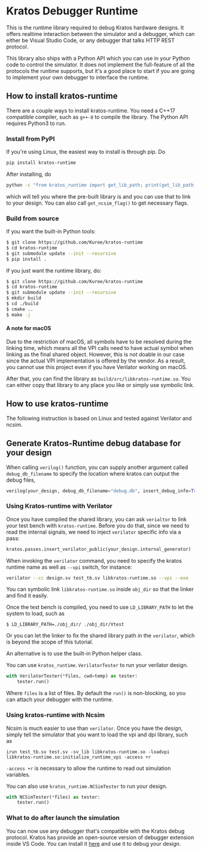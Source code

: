 # Kratos Debugger Runtime
This is the runtime library required to debug Kratos hardware designs. It
offers realtime interaction between the simulator and a debugger, which
can either be Visual Studio Code, or any debugger that talks HTTP REST
protocol.

This library also ships with a Python API which you can use in your Python
code to control the simulator. It does not implement the full-feature of
all the protocols the runtime supports, but it's a good place to start if
you are going to implement your own debugger to interface the runtime.

## How to install kratos-runtime
There are a couple ways to install kratos-runtime. You
need a C++17 compatible compiler, such as `g++-8` to compile the library.
The Python API requires Python3 to run.

### Install from PyPI
If you're using Linux, the easiest way to install is through pip. Do
```Bash
pip install kratos-runtime
```
After installing, do
```Bash
python -c "from kratos_runtime import get_lib_path; print(get_lib_path())"
```
which will tell you where the pre-built library is and you can use that to
link to your design. You can also call `get_ncsim_flag()` to get necessary
flags.

### Build from source
If you want the built-in Python tools:
```Bash
$ git clone https://github.com/Kuree/kratos-runtime
$ cd kratos-runtime
$ git submodule update --init --recursive
$ pip install .
```
If you just want the runtime library, do:

```Bash
$ git clone https://github.com/Kuree/kratos-runtime
$ cd kratos-runtime
$ git submodule update --init --recursive
$ mkdir build
$ cd ./build
$ cmake ..
$ make -j
```

#### A note for macOS
Due to the restriction of macOS, all symbols have to be resolved during the linking
time, which means all the VPI calls need to have actual symbol when linking as the
final shared object. However, this is not doable in our case since the actual VPI
implementation is offered by the vendor. As a result, you cannot use this project
even if you have Verilator working on macOS.

After that, you can find the library as `build/src/libkratos-runtime.so`. You
can either copy that library to any place you like or simply  use symbolic
link.

## How to use kratos-runtime
The following instruction is based on Linux and tested against Verilator and
ncsim.

## Generate Kratos-Runtime debug database for your design
When calling `verilog()` function, you can supply another argument called 
`debug_db_filename` to specify the location where kratos can output the
debug files,
```Python
verilog(your_design, debug_db_filename="debug.db", insert_debug_info=True)
```

### Using Kratos-runtime with Verilator
Once you have compiled the shared library, you can ask
`verialtor` to link your test bench with `kratos-runtime`. Before you do that,
since we need to read the internal signals, we need to inject `verilator`
specific info via a pass:
```Python
kratos.passes.insert_verilator_public(your_design.internal_generator)
```

When invoking the `verilator` command, you need to specify the kratos runtime
name as well as `--vpi` switch, for instance:
```Bash
verilator --cc design.sv test_tb.sv libkratos-runtime.so --vpi --exe
```

You can symbolic link `libkratos-runtime.so` inside `obj_dir` so that the linker
and find it easily.

Once the test bench is compiled, you need to use `LD_LIBRARY_PATH` to let the
system to load, such as
```
$ LD_LIBRARY_PATH=./obj_dir/ ./obj_dir/Vtest
```
Or you can let the linker to fix the shared library path in the `verilator`,
which is beyond the scope of this tutorial.

An alternative is to use the built-in Python helper class.

You can use `kratos_runtime.VerilatorTester` to run your verilator design.
```Python
with VerilatorTester(*files, cwd=temp) as tester:
    tester.run()
```
Where `files` is a list of files. By default the `run()` is non-blocking, so
you can attach your debugger with the runtime.

### Using kratos-runtime with Ncsim
Ncsim is much easier to use than `verilator`. Once you have the design, simply
tell the simulator that you want to load the vpi and dpi library, such as

```
irun test_tb.sv test.sv -sv_lib libkratos-runtime.so -loadvpi libkratos-runtime.so:initialize_runtime_vpi -access +r
```

`-access +r` is necessary to allow the runtime to read out simulation variables.

You can also use `kratos_runtime.NCSimTester` to run your design.
```Python
with NCSimTester(*files) as tester:
    tester.run()
```

### What to do after launch the simulation
You can now use any debugger that's compatible with the Kratos debug protocol.
Kratos has provide an open-source version of debugger extension inside VS Code.
You can install it
[here](https://marketplace.visualstudio.com/items?itemName=keyiz.kratos-vscode)
and use it to debug your design.